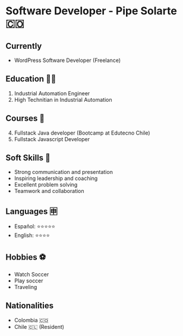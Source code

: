 # Software Developer - Pipe Solarte :colombia:

## Currently

- WordPress Software Developer (Freelance)

## Education :man_student:

1. Industrial Automation Engineer
2. High Technitian in Industrial Automation

## Courses 📝
4. Fullstack Java developer (Bootcamp at Edutecno Chile)
5. Fullstack Javascript Developer

## Soft Skills 📢

- Strong communication and presentation
- Inspiring leadership and coaching
- Excellent problem solving
- Teamwork and collaboration 

## Languages 	:u7533:

- Español: ⭐⭐⭐⭐⭐
- English: ⭐⭐⭐⭐

## Hobbies ⚽
- Watch Soccer
- Play soccer
- Traveling

## Nationalities

- Colombia :colombia:
- Chile :chile: (Resident)
